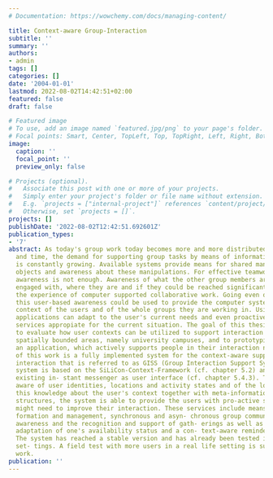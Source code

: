 ```yaml
---
# Documentation: https://wowchemy.com/docs/managing-content/

title: Context-aware Group-Interaction
subtitle: ''
summary: ''
authors:
- admin
tags: []
categories: []
date: '2004-01-01'
lastmod: 2022-08-02T14:42:51+02:00
featured: false
draft: false

# Featured image
# To use, add an image named `featured.jpg/png` to your page's folder.
# Focal points: Smart, Center, TopLeft, Top, TopRight, Left, Right, BottomLeft, Bottom, BottomRight.
image:
  caption: ''
  focal_point: ''
  preview_only: false

# Projects (optional).
#   Associate this post with one or more of your projects.
#   Simply enter your project's folder or file name without extension.
#   E.g. `projects = ["internal-project"]` references `content/project/deep-learning/index.md`.
#   Otherwise, set `projects = []`.
projects: []
publishDate: '2022-08-02T12:42:51.692601Z'
publication_types:
- '7'
abstract: As today's group work today becomes more and more distributed across space
  and time, the demand for supporting group tasks by means of information technology
  is constantly growing. Available systems provide means for shared manipulation of
  objects and awareness about these manipulations. For effective teamwork, this artefact-based
  awareness is not enough. Awareness of what the other group members are currently
  engaged with, where they are and if they could be reached significantly improves
  the experience of computer supported collaborative work. Going even one step further,
  this user-based awareness could be used to provide the computer system with the
  context of the users and of the whole groups they are working in. Using this context,
  applications can adapt to the user's current needs and even proactively trigger
  services appropiate for the current situation. The goal of this thesis has been
  to evaluate how user contexts can be utilized to support interaction in groups in
  spatially bounded areas, namely university campuses, and to prototypically implement
  an application, which actively supports people in their interaction needs. The result
  of this work is a fully implemented system for the context-aware support of group
  interaction that is referred to as GISS (Group Interaction Support System). This
  system is based on the SiLiCon-Context-Framework (cf. chapter 5.2) and uses an already
  existing in- stant messenger as user interface (cf. chapter 5.4.3). The system is
  aware of user identities, locations and activity states and of the local time. Utilizing
  this knowledge about the user's context together with meta-information about group
  structures, the system is able to provide the users with pro-active services they
  might need to improve their interaction. These services include means for group
  formation and management, synchronous and asyn- chronous group communication, location
  awareness and the recognition and support of gath- erings as well as means for context-aware
  adaptation of one's availability status and a con- text-aware reminder service.
  The system has reached a stable version and has already been tested in several artificial
  set- tings. A field test with more users in a real life setting is subject of future
  work.
publication: ''
---
```

